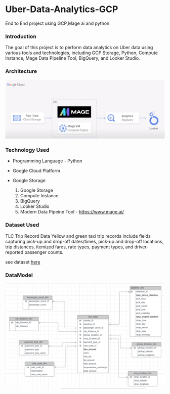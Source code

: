 # Uber-Data-Analytics-GCP
End to End project using GCP,Mage ai and python

### Introduction

The goal of this project is to perform data analytics on Uber data using various tools and technologies, including GCP Storage, Python, Compute Instance, Mage Data Pipeline Tool, BigQuery, and Looker Studio.

### Architecture

![My Image](https://github.com/ansel9618/Uber-Data-Analytics-GCP/blob/main/Project_Architecture.png)

### Technology Used

* Programming Language - Python
* Google Cloud Platform

* Google Storage
  1. Google Storage
  2. Compute Instance
  3. BigQuery
  4. Looker Studio
  5. Modern Data Pipeine Tool - https://www.mage.ai/

### Dataset Used

TLC Trip Record Data Yellow and green taxi trip records include fields capturing pick-up and drop-off dates/times, pick-up and drop-off locations, trip distances, itemized fares, rate types, payment types, and driver-reported passenger counts.

see dataset [here](data/uber_data.csv)

### DataModel

![My Image](https://github.com/ansel9618/Uber-Data-Analytics-GCP/blob/main/Uber_data_model.png)
